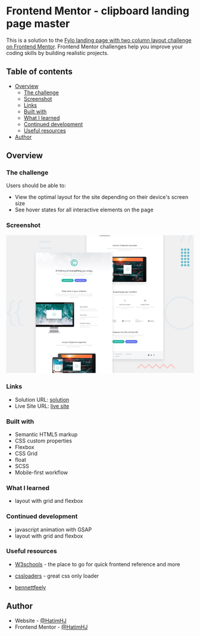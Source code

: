 # Frontend Mentor - clipboard landing page master

This is a solution to the [Fylo landing page with two column layout challenge on Frontend Mentor](https://www.frontendmentor.io/challenges/clipboard-landing-page-5cc9bccd6c4c91111378ecb9). Frontend Mentor challenges help you improve your coding skills by building realistic projects. 

## Table of contents

- [Overview](#overview)
  - [The challenge](#the-challenge)
  - [Screenshot](#screenshot)
  - [Links](#links)
  - [Built with](#built-with)
  - [What I learned](#what-i-learned)
  - [Continued development](#continued-development)
  - [Useful resources](#useful-resources)
- [Author](#author)

## Overview

### The challenge

Users should be able to:

- View the optimal layout for the site depending on their device's screen size
- See hover states for all interactive elements on the page

### Screenshot

![](./screenshot.jpg)

### Links

- Solution URL: [solution](https://github.com/HatimHJ/clipboard-landing-page)
- Live Site URL: [live site](https://hatimhj.github.io/fylo-dark-theme/)

### Built with

- Semantic HTML5 markup
- CSS custom properties
- Flexbox
- CSS Grid
- float
- SCSS
- Mobile-first workflow

### What I learned

- layout with grid and flexbox


### Continued development
- javascript animation with GSAP
- layout with grid and flexbox

### Useful resources

- [W3schools](https://www.w3schools.com/) - the place to go for quick frontend reference and more

- [cssloaders](https://cssloaders.github.io/) - great css only loader

- [bennettfeely](https://bennettfeely.com/clippy/) 

## Author

- Website         - [@HatimHJ](https://github.com/HatimHJ)
- Frontend Mentor - [@HatimHJ](https://www.frontendmentor.io/profile/HatimHJ)

